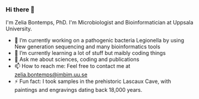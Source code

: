 ### Hi there 👋
I'm Zelia Bontemps, PhD. I'm Microbiologist and Bioinformatician at Uppsala University.

- 🔭 I’m currently working on a pathogenic bacteria Legionella by using New generation sequencing and many bioinformatics tools
- 🌱 I’m currently learning a lot of stuff but maibly coding things
- 💬 Ask me about sciences, coding and publications
- 📫 How to reach me: Feel free to contact me at [zelia.bontemps@imbim.uu.se](mailto:zelia.bontemps@imbim.uu.se)
- ⚡ Fun fact: I took samples in the prehistoric Lascaux Cave, with paintings and engravings dating back 18,000 years.
